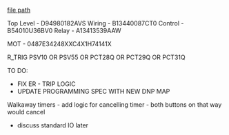 
[file path](<file:///C:\Users\jnetherton\G&W Electric Co\US-PowerGridAutomation - Documents\_Lazer\116007 - Amptek BNSF>)

Top Level - D94980182AVS
Wiring - B13440087CT0
Control - B54010U36BV0
Relay - A13413539AAW

MOT - 0487E34248XXC4X1H74141X

R_TRIG PSV10 OR PSV55 OR PCT28Q OR PCT29Q OR PCT31Q

TO DO:
- FIX ER - TRIP LOGIC
- UPDATE PROGRAMMING SPEC WITH NEW DNP MAP



Walkaway timers - add logic for cancelling timer - both buttons on that way would cancel
- discuss standard IO later
